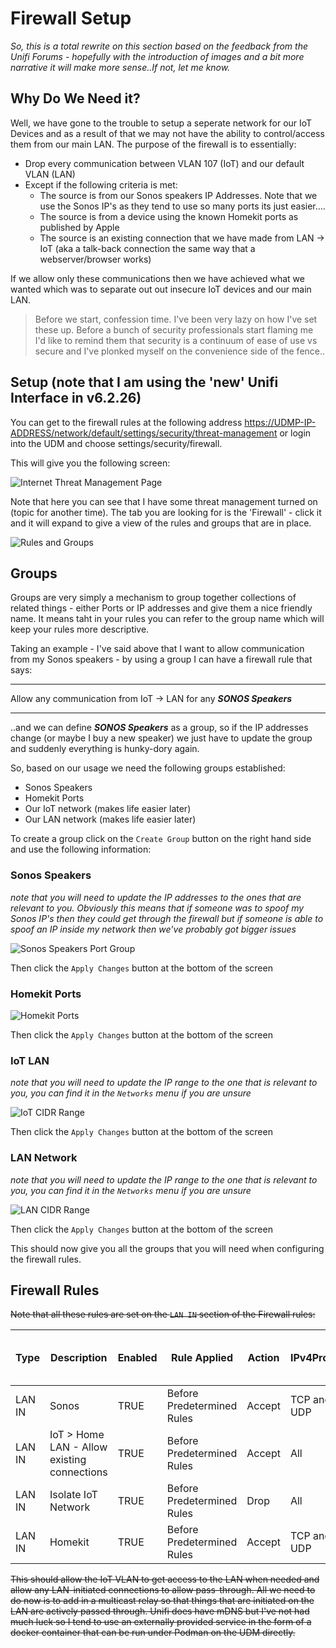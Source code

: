 # Firewall Setup

_So, this is a total rewrite on this section based on the feedback from the Unifi Forums - hopefully with the introduction of images and a bit more narrative it will make more sense..If not, let me know._

## Why Do We Need it?

Well, we have gone to the trouble to setup a seperate network for our IoT Devices and as a result of that we may not have the ability to control/access them from our main LAN. The purpose of the firewall is to essentially:
* Drop every communication between VLAN 107 (IoT) and our default VLAN (LAN)
* Except if the following criteria is met:
    * The source is from our Sonos speakers IP Addresses. Note that we use the Sonos IP's as they tend to use so many ports its just easier....
    * The source is from a device using the known Homekit ports as published by Apple
    * The source is an existing connection that we have made from LAN -> IoT (aka a talk-back connection the same way that a webserver/browser works)

If we allow only these communications then we have achieved what we wanted which was to separate out out insecure IoT devices and our main LAN.

> Before we start, confession time. I've been very lazy on how I've set these up. Before a bunch of security professionals start flaming me I'd like to remind them that security is a continuum of ease of use vs secure and I've plonked myself on the convenience side of the fence..

## Setup (note that I am using the 'new' Unifi Interface in v6.2.26)

You can get to the firewall rules at the following address [https://UDMP-IP-ADDRESS/network/default/settings/security/threat-management](https://192.168.1.1/network/default/settings/security/threat-management) or login into the UDM and choose settings/security/firewall.

This will give you the following screen:

![Internet Threat Management Page](./images/InternetThreatManagement.png)

Note that here you can see that I have some threat management turned on (topic for another time). The tab you are looking for is the 'Firewall' - click it and it will expand to give a view of the rules and groups that are in place. 

![Rules and Groups](./images/RulesAndGroups.png)

## Groups

Groups are very simply a mechanism to group together collections of related things - either Ports or IP addresses and give them a nice friendly name. It means taht in your rules you can refer to the group name which will keep your rules more descriptive. 

Taking an example - I've said above that I want to allow communication from my Sonos speakers - by using a group I can have a firewall rule that says:

---

Allow any communication from IoT -> LAN for any ***_SONOS Speakers_***

---

..and we can define ***_SONOS Speakers_*** as a group, so if the IP addresses change (or maybe I buy a new speaker) we just have to update the group and suddenly everything is hunky-dory again. 

So, based on our usage we need the following groups established:
* Sonos Speakers
* Homekit Ports
* Our IoT network (makes life easier later)
* Our LAN network (makes life easier later)

To create a group click on the `Create Group` button on the right hand side and use the following information:

### Sonos Speakers
_note that you will need to update the IP addresses to the ones that are relevant to you. Obviously this means that if someone was to spoof my Sonos IP's then they could get through the firewall but if someone is able to spoof an IP inside my network then we've probably got bigger issues_

![Sonos Speakers Port Group](./images/SonosIPs.png)

Then click the `Apply Changes` button at the bottom of the screen

### Homekit Ports

![Homekit Ports](./images/HomekitPorts.png)

Then click the `Apply Changes` button at the bottom of the screen

### IoT LAN
_note that you will need to update the IP range to the one that is relevant to you, you can find it in the `Networks` menu if you are unsure_

![IoT CIDR Range](./images/IoTSubnet.png)

Then click the `Apply Changes` button at the bottom of the screen

### LAN Network
_note that you will need to update the IP range to the one that is relevant to you, you can find it in the `Networks` menu if you are unsure_

![LAN CIDR Range](./images/LANSubnet.png)

Then click the `Apply Changes` button at the bottom of the screen

This should now give you all the groups that you will need when configuring the firewall rules.



## Firewall Rules
<del>Note that all these rules are set on the `LAN IN` section of the Firewall rules:</del>

| Type   | Description                                 | Enabled | Rule Applied               | Action | IPv4Protocol | Match all protocols except for this | Source Type        | IPv4 Address Group | Port Group    | Destination Type   | IPv4 Address Group | Port Group  | Enable logging | Match State New | Match State Established | Match State Invalid | Match State Related | IPSec       |
|--------|---------------------------------------------|---------|----------------------------|--------|--------------|-------------------------------------|--------------------|--------------------|---------------|--------------------|--------------------|-------------|----------------|-----------------|-------------------------|---------------------|---------------------|-------------|
| LAN IN | Sonos                                       | TRUE    | Before Predetermined Rules | Accept | TCP and UDP  | FALSE                               | Address/Port Group | Sonos Speakers     | Any           | Address/Port Group | LAN                | Any         | FALSE          | FALSE           | FALSE                   | FALSE               | FALSE               | Don’t match |
| LAN IN | IoT > Home LAN - Allow existing connections | TRUE    | Before Predetermined Rules | Accept | All          |                                     | Network            | IoT                | IPv4 Subnet   | Network            | LAN                | IPv4 Subnet | FALSE          | FALSE           | TRUE                    | FALSE               | TRUE                | Don’t match |
| LAN IN | Isolate IoT Network                         | TRUE    | Before Predetermined Rules | Drop   | All          |                                     | Network            | IoT                | IPv4 Subnet   | Network            | LAN                | IPv4 Subnet | FALSE          | FALSE           | FALSE                   | FALSE               | FALSE               | Don’t match |
| LAN IN | Homekit                                     | TRUE    | Before Predetermined Rules | Accept | TCP and UDP  | FALSE                               | Address/Port Group | IoT                | Homekit Ports | Address/Port Group | LAN                | Any         | FALSE          | FALSE           | FALSE                   | FALSE               | FALSE               | Don’t match |

<del>This should allow the IoT VLAN to get access to the LAN when needed and allow any LAN-initiated connections to allow pass-through. All we need to do now is to add in a multicast relay so that things that are initiated on the LAN are actively passed through. Unifi does have mDNS but I've not had much luck so I tend to use an externally provided service in the form of a docker container that can be run under Podman on the UDM directly.</del>